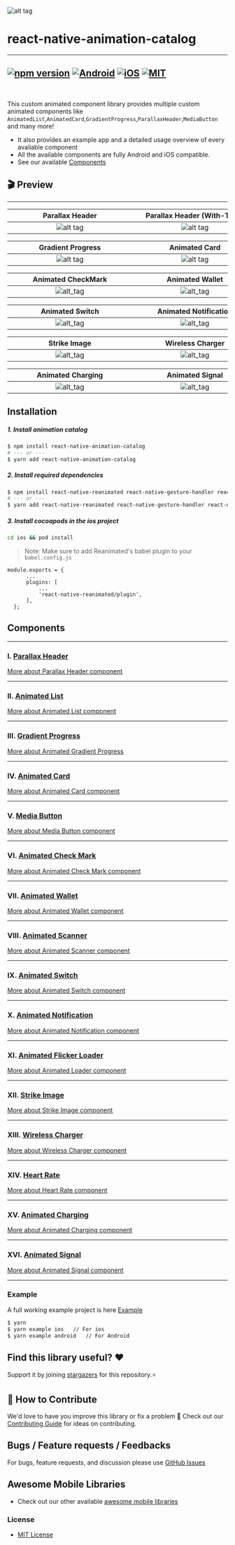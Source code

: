 ![alt tag](./assets/react-native-animations.gif)

# react-native-animation-catalog

---

## [![npm version](https://img.shields.io/badge/npm%20package-0.0.2-orange)](https://www.npmjs.org/package/react-native-animation-catalog) [![Android](https://img.shields.io/badge/Platform-Android-green?logo=android)](https://www.android.com) [![iOS](https://img.shields.io/badge/Platform-iOS-green?logo=apple)](https://developer.apple.com/ios) [![MIT](https://img.shields.io/badge/License-MIT-green)](https://opensource.org/licenses/MIT)

<br>

This custom animated component library provides multiple custom animated components like `AnimatedList`,`AnimatedCard`,`GradientProgress`,`ParallaxHeader`,`MediaButton` and many more!

- It also provides an example app and a detailed usage overview of every available component
- All the available components are fully Android and iOS compatible.
- See our available <a href="#Components">Components</a>

## 🎬 Preview

---

|   <div style="width:270px"></div>Parallax Header   | <div style="width:270px"></div>Parallax Header (With-Tabs) | <div style="width:270px"></div>AnimatedList |
| :------------------------------------------------: | :--------------------------------------------------------: | :-----------------------------------------: |
| ![alt tag](./assets/ParallaxHeaderWithoutTabs.gif) |        ![alt tag](./assets/ParallaxHeaderTabs.gif)         | ![alt_tag](./assets/animatedFadeUpDown.gif) |

| <div style="width:270px"></div>Gradient Progress | <div style="width:270px"></div>Animated Card | <div style="width:270px"></div>Media Button |
| :----------------------------------------------: | :------------------------------------------: | :-----------------------------------------: |
|    ![alt tag](./assets/GradientProgress.gif)     |    ![alt tag](./assets/AnimatedCard.gif)     |    ![alt_tag](./assets/MediaButton.gif)     |

| <div style="width:270px"></div>Animated CheckMark | <div style="width:270px"></div>Animated Wallet | <div style="width:270px"></div>Animated Scanner |
| :-----------------------------------------------: | :--------------------------------------------: | :---------------------------------------------: |
|    ![alt_tag](./assets/AnimatedCheckMark.gif)     |    ![alt_tag](./assets/AnimatedWallet.gif)     |    ![alt_tag](./assets/AnimatedScanner.gif)     |

| <div style="width:270px"></div>Animated Switch | <div style="width:270px"></div>Animated Notification | <div style="width:270px"></div>Animated Flicker Loader |
| :--------------------------------------------: | :--------------------------------------------------: | :----------------------------------------------------: |
|    ![alt_tag](./assets/AnimatedSwitch.gif)     |    ![alt_tag](./assets/AnimatedNotification.gif)     |     ![alt_tag](./assets/AnimatedFlickerLoader.gif)     |

| <div style="width:270px"></div>Strike Image | <div style="width:270px"></div>Wireless Charger  | <div style="width:270px"></div>Heart Rate |
| :-----------------------------------------: | :----------------------------------------------: | :---------------------------------------: |
|    ![alt_tag](./assets/StrikeImage.gif)     | ![alt_tag](./assets//DefaultWirelessCharger.gif) |    ![alt_tag](./assets/HeartRate.gif)     |

| <div style="width:270px"></div>Animated Charging | <div style="width:270px"></div>Animated Signal |
| :----------------------------------------------: | :--------------------------------------------: |
|    ![alt_tag](./assets/AnimatedCharging.gif)     |      ![alt_tag](./assets/WiFiSignal.gif)       |



## Installation

##### 1. Install animation catalog

```bash
$ npm install react-native-animation-catalog
# --- or ---
$ yarn add react-native-animation-catalog
```

##### 2. Install required dependencies

```bash
$ npm install react-native-reanimated react-native-gesture-handler react-native-linear-gradient @react-navigation/native @react-navigation/material-top-tabs react-native-tab-view react-native-pager-view react-native-screens react-native-safe-area-context react-native-svg
# --- or ---
$ yarn add react-native-reanimated react-native-gesture-handler react-native-linear-gradient @react-navigation/native @react-navigation/material-top-tabs react-native-tab-view react-native-pager-view react-native-screens react-native-safe-area-context react-native-svg
```

##### 3. Install cocoapods in the ios project

```bash
cd ios && pod install
```

> Note: Make sure to add Reanimated's babel plugin to your `babel.config.js`

```
module.exports = {
      ...
      plugins: [
          ...
          'react-native-reanimated/plugin',
      ],
  };
```

## Components

---

### I. [Parallax Header](./src/components/ParallaxHeader)

[More about Parallax Header component](./src/components/ParallaxHeader/README.md)

---

### ⅠI. [Animated List](./src/components/AnimatedList)

[More about Animated List component](./src/components/AnimatedList/README.md)

---

### III. [Gradient Progress](./src/components/GradientProgress)

[More about Animated Gradient Progress](./src/components/GradientProgress/README.md)

---

### IV. [Animated Card](./src/components/AnimatedCard)

[More about Animated Card component](./src/components/AnimatedCard/README.md)

---

### V. [Media Button](./src/components/MediaButton)

[More about Media Button component](./src/components/MediaButton/README.md)

---

### VI. [Animated Check Mark](./src/components/AnimatedCheckMark)

[More about Animated Check Mark component](./src/components/AnimatedCheckMark/README.md)

---

### VII. [Animated Wallet](./src/components/AnimatedWallet)

[More about Animated Wallet component](./src/components/AnimatedWallet/README.md)

---

### VIII. [Animated Scanner](./src/components/AnimatedScanner)

[More about Animated Scanner component](./src/components/AnimatedScanner/README.md)

---

### IX. [Animated Switch](./src/components/AnimatedSwitch)

[More about Animated Switch component](./src/components/AnimatedSwitch/README.md)

---

### X. [Animated Notification](./src/components/AnimatedNotification)

[More about Animated Notification component](./src/components/AnimatedNotification/README.md)

---

### XI. [Animated Flicker Loader](./src/components/AnimatedFlickerLoader)

[More about Animated Loader component](./src/components/AnimatedFlickerLoader/README.md)

---

### XII. [Strike Image](./src/components/StrikeImage)

[More about Strike Image component](./src/components/StrikeImage/README.md)

---

### XIII. [Wireless Charger](./src/components/WirelessCharger)

[More about Wireless Charger component](./src/components/WirelessCharger/README.md)

---

### XIV. [Heart Rate](./src/components/HeartRate)

[More about Heart Rate component](./src/components/HeartRate/README.md)

---

### XV. [Animated Charging](./src/components/AnimatedCharging/)

[More about Animated Charging component](./src/components/AnimatedCharging/README.md)

---
### XVI. [Animated Signal](./src/components/AnimatedSignal/)

[More about Animated Signal component](./src/components/AnimatedSignal/README.md)

---


### Example

A full working example project is here [Example](./example/)

```sh
$ yarn
$ yarn example ios   // For ios
$ yarn example android   // For Android
```

## Find this library useful? ❤️

Support it by joining [stargazers](https://github.com/SimformSolutionsPvtLtd/react-native-animation-catalog/stargazers) for this repository.⭐

## 🤝 How to Contribute

We'd love to have you improve this library or fix a problem 💪
Check out our [Contributing Guide](CONTRIBUTING.md) for ideas on contributing.

## Bugs / Feature requests / Feedbacks

For bugs, feature requests, and discussion please use [GitHub Issues](https://github.com/SimformSolutionsPvtLtd/react-native-animation-catalog/issues)

## Awesome Mobile Libraries

- Check out our other available [awesome mobile libraries](https://github.com/SimformSolutionsPvtLtd/Awesome-Mobile-Libraries)

### License

- [MIT License](./LICENSE)
